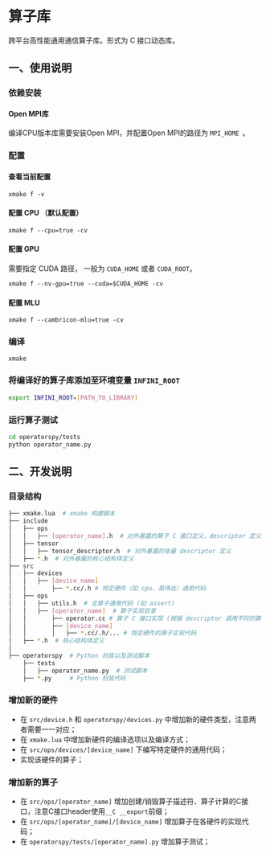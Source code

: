 ﻿# 算子库

跨平台高性能通用通信算子库。形式为 C 接口动态库。

## 一、使用说明

### 依赖安装

#### Open MPI库
编译CPU版本库需要安装Open MPI，并配置Open MPI的路径为 `MPI_HOME `。

### 配置

#### 查看当前配置

```xmake
xmake f -v
```

#### 配置 CPU （默认配置）

```xmake
xmake f --cpu=true -cv
```

#### 配置 GPU

需要指定 CUDA 路径， 一般为 `CUDA_HOME` 或者 `CUDA_ROOT`。

```xmake
xmake f --nv-gpu=true --cuda=$CUDA_HOME -cv
```

#### 配置 MLU

```xmake
xmake f --cambricon-mlu=true -cv
```

### 编译

```xmake
xmake
```

### 将编译好的算子库添加至环境变量 `INFINI_ROOT`

```bash
export INFINI_ROOT=[PATH_TO_LIBRARY]
```

### 运行算子测试

```bash
cd operatorspy/tests
python operator_name.py
```

## 二、开发说明

### 目录结构

```bash
├── xmake.lua  # xmake 构建脚本
├── include
│   ├── ops
│   │   ├── [operator_name].h  # 对外暴露的算子 C 接口定义，descriptor 定义
│   ├── tensor
│   │   ├── tensor_descriptor.h  # 对外暴露的张量 descriptor 定义
│   ├── *.h  # 对外暴露的核心结构体定义
├── src
│   ├── devices
│   │   ├── [device_name]
│   │       ├── *.cc/.h # 特定硬件（如 cpu、英伟达）通用代码
│   ├── ops
│   │   ├── utils.h  # 全算子通用代码 (如 assert)
│   │   ├── [operator_name]  # 算子实现目录
│   │       ├── operator.cc # 算子 C 接口实现 (根据 descriptor 调用不同的算子实现)
│   │       ├── [device_name]
│   │       │   ├── *.cc/.h/... # 特定硬件的算子实现代码
│   ├── *.h  # 核心结构体定义
│  
├── operatorspy  # Python 封装以及测试脚本
    ├── tests
    │   ├── operator_name.py  # 测试脚本
    ├── *.py     # Python 封装代码
```

### 增加新的硬件

- 在 `src/device.h` 和 `operatorspy/devices.py` 中增加新的硬件类型，注意两者需要一一对应；
- 在 `xmake.lua` 中增加新硬件的编译选项以及编译方式；
- 在 `src/ops/devices/[device_name]` 下编写特定硬件的通用代码；
- 实现该硬件的算子；

### 增加新的算子

- 在 `src/ops/[operator_name]` 增加创建/销毁算子描述符、算子计算的C接口，注意C接口header使用`__C __export`前缀；
- 在 `src/ops/[operator_name]/[device_name]` 增加算子在各硬件的实现代码；
- 在 `operatorspy/tests/[operator_name].py` 增加算子测试；
